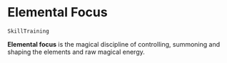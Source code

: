 # Elemental Focus

`SkillTraining`

**Elemental focus** is the magical discipline of controlling, summoning and shaping the elements and raw magical energy.
